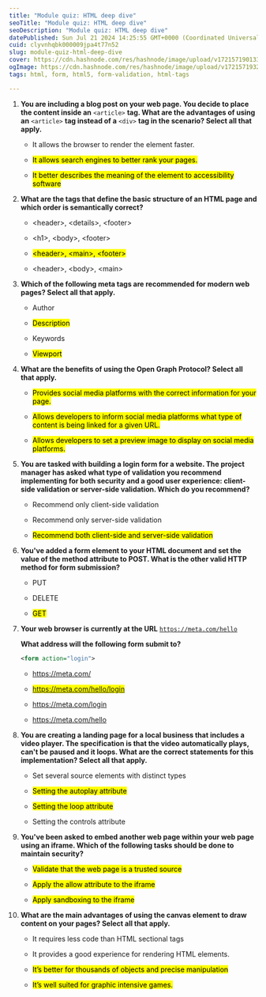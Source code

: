 ```yaml
---
title: "Module quiz: HTML deep dive"
seoTitle: "Module quiz: HTML deep dive"
seoDescription: "Module quiz: HTML deep dive"
datePublished: Sun Jul 21 2024 14:25:55 GMT+0000 (Coordinated Universal Time)
cuid: clyvnhqbk000009jpa4t77n52
slug: module-quiz-html-deep-dive
cover: https://cdn.hashnode.com/res/hashnode/image/upload/v1721571901330/c754694f-598b-4832-b0b1-e06aa04b77e5.png
ogImage: https://cdn.hashnode.com/res/hashnode/image/upload/v1721571932996/fd7fad43-2c0a-48f4-9072-69407fc17fd6.png
tags: html, form, html5, form-validation, html-tags

---
```


1. **You are including a blog post on your web page. You decide to place the content inside an** `<article>` **tag. What are the advantages of using an** `<article>` **tag instead of a** `<div>` **tag in the scenario? Select all that apply.**
    
    * It allows the browser to render the element faster.
        
    * <mark>It allows search engines to better rank your pages.</mark>
        
    * <mark>It better describes the meaning of the element to accessibility software</mark>
        
2. **What are the tags that define the basic structure of an HTML page and which order is semantically correct?**
    
    * &lt;header&gt;, &lt;details&gt;, &lt;footer&gt;
        
    * &lt;h1&gt;, &lt;body&gt;, &lt;footer&gt;
        
    * <mark>&lt;header&gt;, &lt;main&gt;, &lt;footer&gt;</mark>
        
    * &lt;header&gt;, &lt;body&gt;, &lt;main&gt;
        
3. **Which of the following meta tags are recommended for modern web pages? Select all that apply.**
    
    * Author
        
    * <mark>Description</mark>
        
    * Keywords
        
    * <mark>Viewport</mark>
        
4. **What are the benefits of using the Open Graph Protocol? Select all that apply.**
    
    * <mark>Provides social media platforms with the correct information for your page.</mark>
        
    * <mark>Allows developers to inform social media platforms what type of content is being linked for a given URL.</mark>
        
    * <mark>Allows developers to set a preview image to display on social media platforms.</mark>
        
5. **You are tasked with building a login form for a website. The project manager has asked what type of validation you recommend implementing for both security and a good user experience: client-side validation or server-side validation. Which do you recommend?**
    
    * Recommend only client-side validation
        
    * Recommend only server-side validation
        
    * <mark>Recommend both client-side and server-side validation</mark>
        
6. **You've added a form element to your HTML document and set the value of the method attribute to POST. What is the other valid HTTP method for form submission?**
    
    * PUT
        
    * DELETE
        
    * <mark>GET</mark>
        
7. **Your web browser is currently at the URL** [`https://meta.com/hello`](https://meta.com/hello)
    
    **What address will the following form submit to?**
    
    ```xml
    <form action="login">
    ```
    
    * https://meta.com/
        
    * <mark>https://meta.com/hello/login</mark>
        
    * https://meta.com/login
        
    * https://meta.com/hello
        
8. **You are creating a landing page for a local business that includes a video player. The specification is that the video automatically plays, can't be paused and it loops. What are the correct statements for this implementation? Select all that apply.**
    
    * Set several source elements with distinct types
        
    * <mark>Setting the autoplay attribute</mark>
        
    * <mark>Setting the loop attribute</mark>
        
    * Setting the controls attribute
        
9. **You've been asked to embed another web page within your web page using an iframe. Which of the following tasks should be done to maintain security?**
    
    * <mark>Validate that the web page is a trusted source</mark>
        
    * <mark>Apply the allow attribute to the iframe</mark>
        
    * <mark>Apply sandboxing to the iframe</mark>
        
10. **What are the main advantages of using the canvas element to draw content on your pages? Select all that apply.**
    
    * It requires less code than HTML sectional tags
        
    * It provides a good experience for rendering HTML elements.
        
    * <mark>It’s better for thousands of objects and precise manipulation</mark>
        
    * <mark>It’s well suited for graphic intensive games.</mark>